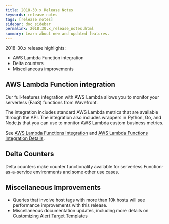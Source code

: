 ```yaml
---
title: 2018-30.x Release Notes
keywords: release notes
tags: [release notes]
sidebar: doc_sidebar
permalink: 2018.30.x_release_notes.html
summary: Learn about new and updated features.
---
```


2018-30.x release highlights:
* AWS Lambda Function integration
* Delta counters
* Miscellaneous improvements


## AWS Lambda Function integration

Our full-features integration with AWS Lambda allows you to monitor your serverless (FaaS) functions from Wavefront.

The integration includes standard AWS Lambda metrics that are available through the API. The integration also includes wrappers in Python, Go, and Node.js that you can use to monitor AWS Lambda custom business metrics.

See [AWS Lambda Functions Integration](aws-lambda-functions.html) and [AWS Lambda Functions Integration Details](integrations_aws_lambda.html).


## Delta Counters

Delta counters make counter functionality available for serverless Function-as-a-service environments and some other use cases.

## Miscellaneous Improvements

* Queries that involve host tags with more than 10k hosts will see performance improvements with this release.
* Miscellaneous documentation updates, including more details on [Customizing Alert Target Templates](alert_target_customizing.html)

